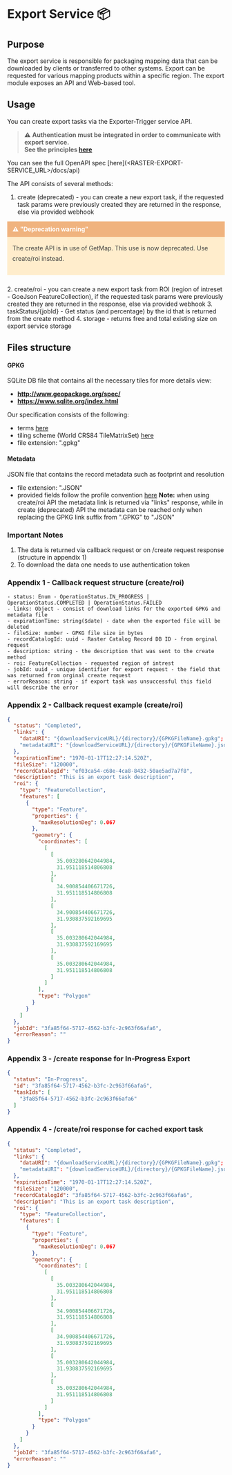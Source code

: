 # Export Service 📦

## Purpose
The export service is responsible for packaging mapping data that can be downloaded by clients or transferred to other systems. Export can be requested for various mapping products within a specific region. The export module exposes an API and Web-based tool.

## Usage
You can create export tasks via the Exporter-Trigger service API.

> ⚠️ **Authentication must be integrated in order to communicate with export service.**<br/>
> **See the principles [here](/getting-started/raster/raster_authentication.md)**

You can see the full OpenAPI spec [here](<RASTER-EXPORT-SERVICE_URL>/docs/api)

The API consists of several methods:
1. create (deprecated) - you can create a new export task, if the requested task params were previously created they are returned in the response, else via provided webhook
<div style="background:#ffedcc;padding:12px;line-height:24px;margin-bottom:24px">
  <p style="background:#f0b37e;font-weight: bold;display: block;color: #fff;margin: -12px;padding: 6px 12px;margin-bottom: 12px;">⚠️ "Deprecation warning"</p>
  <p style="color:#404040">The create API is in use of GetMap. This use is now deprecated. Use create/roi</a> instead.</p>
</div>
2. create/roi - you can create a new export task from ROI (region of intreset - GoeJson FeatureCollection), if the requested task params were previously created they are returned in the response, else via provided webhook
3. taskStatus/{jobId} - Get status (and percentage) by the id that is returned from the create method
4. storage - returns free and total existing size on export service storage

## Files structure

#### GPKG
SQLite DB file that contains all the necessary tiles
for more details view:
- **http://www.geopackage.org/spec/**
- **https://www.sqlite.org/index.html**

Our specification consists of the following:
- terms [here](/getting-started/raster/raster_must_know_terms?id=Terms)
- tiling scheme (World CRS84 TileMatrixSet) [here](/getting-started/raster/raster_must_know_terms?id=raster-tiling-scheme-in-detail)
- file extension: ".gpkg"

#### Metadata
JSON file that contains the record metadata such as footprint and resolution
- file extension: ".JSON"
- provided fields follow the profile convention [here](/catalog-information/v1_0/raster_profile)
**Note:** when using create/roi API the metadata link is returned via "links" response, while in create (deprecated) API the metadata can be reached only when replacing the GPKG link suffix from ".GPKG" to ".JSON"

### Important Notes
1. The data is returned via callback request or on /create request response (structure in appendix 1)
2. To download the data one needs to use authentication token

### Appendix 1 - Callback request structure (create/roi)
    - status: Enum - OperationStatus.IN_PROGRESS | OperationStatus.COMPLETED | OperationStatus.FAILED
    - links: Object - consist of download links for the exported GPKG and metadata file
    - expirationTime: string($date) - date when the exported file will be deleted
    - fileSize: number - GPKG file size in bytes
    - recordCatalogId: uuid - Raster Catalog Record DB ID - from orginal request
    - description: string - the description that was sent to the create method
    - roi: FeatureCollection - requested region of intrest
    - jobId: uuid - unique identifier for export request - the field that was returned from orginal create request
    - errorReason: string - if export task was unsuccessful this field will describe the error

### Appendix 2 - Callback request example (create/roi)

``` json
{
  "status": "Completed",
  "links": {
    "dataURI": "{downloadServiceURL}/{directory}/{GPKGFileName}.gpkg";
    "metadataURI": "{downloadServiceURL}/{directory}/{GPKGFileName}.json";
  },
  "expirationTime": "1970-01-17T12:27:14.520Z",
  "fileSize": "120000",
  "recordCatalogId": "ef03ca54-c68e-4ca8-8432-50ae5ad7a7f8",
  "description": "This is an export task description",
  "roi": {
    "type": "FeatureCollection",
    "features": [
      {
        "type": "Feature",
        "properties": {
          "maxResolutionDeg": 0.067
        },
        "geometry": {
          "coordinates": [
            [
              [
                35.003280642044984,
                31.951118514806808
              ],
              [
                34.900854406671726,
                31.951118514806808
              ],
              [
                34.900854406671726,
                31.930837592169695
              ],
              [
                35.003280642044984,
                31.930837592169695
              ],
              [
                35.003280642044984,
                31.951118514806808
              ]
            ]
          ],
          "type": "Polygon"
        }
      }
    ]
  },
  "jobId": "3fa85f64-5717-4562-b3fc-2c963f66afa6",
  "errorReason": ""
}
```

### Appendix 3 - /create response for In-Progress Export

``` json
{
  "status": "In-Progress",
  "id": "3fa85f64-5717-4562-b3fc-2c963f66afa6",
  "taskIds": [
    "3fa85f64-5717-4562-b3fc-2c963f66afa6"
  ]
}
```

### Appendix 4 - /create/roi response for cached export task

``` json
{
  "status": "Completed",
  "links": {
    "dataURI": "{downloadServiceURL}/{directory}/{GPKGFileName}.gpkg";
    "metadataURI": "{downloadServiceURL}/{directory}/{GPKGFileName}.json";
  },
  "expirationTime": "1970-01-17T12:27:14.520Z",
  "fileSize": "120000",
  "recordCatalogId": "3fa85f64-5717-4562-b3fc-2c963f66afa6",
  "description": "This is an export task description",
  "roi": {
    "type": "FeatureCollection",
    "features": [
      {
        "type": "Feature",
        "properties": {
          "maxResolutionDeg": 0.067
        },
        "geometry": {
          "coordinates": [
            [
              [
                35.003280642044984,
                31.951118514806808
              ],
              [
                34.900854406671726,
                31.951118514806808
              ],
              [
                34.900854406671726,
                31.930837592169695
              ],
              [
                35.003280642044984,
                31.930837592169695
              ],
              [
                35.003280642044984,
                31.951118514806808
              ]
            ]
          ],
          "type": "Polygon"
        }
      }
    ]
  },
  "jobId": "3fa85f64-5717-4562-b3fc-2c963f66afa6",
  "errorReason": ""
}
```